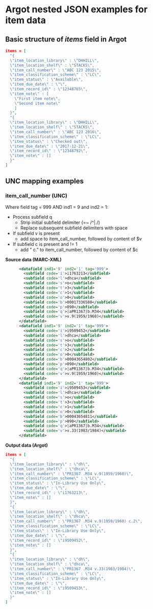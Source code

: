 # Argot nested JSON examples for item data

## Basic structure of *items* field in Argot
``` JSON
items = [
  "{
  \"item_location_library\" : \"DHHILL\",
  \"item_location_shelf\" : \"STACKS\",
  \"item_call_number\" : \"ABC 123 2015\",
  \"item_classification_scheme\" : \"LC\",
  \"item_status\" : \"Available\",
  \"item_due_date\" : \"\",
  \"item_record_id\" : \"12348765\",
  \"item_note\" : [
    \"First item note\",
	\"Second item note\"
	]
  }",
  "{
  \"item_location_library\" : \"DHHILL\",
  \"item_location_shelf\" : \"STACKS\",
  \"item_call_number\" : \"ABC 123 2016\",
  \"item_classification_scheme\" : \"LC\",
  \"item_status\" : \"Checked out\",
  \"item_due_date\" : \"2017-12-21\",
  \"item_record_id\" : \"12348792\",
  \"item_note\" : []
  }"
]
```

## UNC mapping examples
### item_call_number (UNC)

Where field tag = 999 AND ind1 = 9 and ind2 = 1:
- Process subfield q
  - Strip initial subfield delimiter (=~ /^\|./)
  - Replace subsequent subfield delimiters with space
- If subfield v is present
  - add space to item_call_number, followed by content of $v
- If subfield c is present and != 1
  - add " c." to item_call_number, followed by content of $c


**Source data (MARC-XML)**
``` XML
      <datafield ind1='9' ind2='1' tag='999'>
        <subfield code='i'>i1763213</subfield>
        <subfield code='l'>dhca</subfield>
        <subfield code='s'>o</subfield>
        <subfield code='t'>3</subfield>
        <subfield code='c'>1</subfield>
        <subfield code='o'>0</subfield>
        <subfield code='b'>00017336580</subfield>
        <subfield code='p'>090</subfield>
        <subfield code='q'>|aPR1367|b.M34</subfield>
        <subfield code='v'>v.9(1959/1960)</subfield>
      </datafield>
      <datafield ind1='9' ind2='1' tag='999'>
        <subfield code='i'>i9509452</subfield>
        <subfield code='l'>dhca</subfield>
        <subfield code='s'>o</subfield>
        <subfield code='t'>3</subfield>
        <subfield code='c'>2</subfield>
        <subfield code='o'>0</subfield>
        <subfield code='b'>00043654802</subfield>
        <subfield code='p'>090</subfield>
        <subfield code='q'>|aPR1367|b.M34</subfield>
        <subfield code='v'>v.9(1959/1960)</subfield>
      </datafield>
      <datafield ind1='9' ind2='1' tag='999'>
        <subfield code='i'>i9509453</subfield>
        <subfield code='l'>dhca</subfield>
        <subfield code='s'>o</subfield>
        <subfield code='t'>3</subfield>
        <subfield code='c'>1</subfield>
        <subfield code='o'>0</subfield>
        <subfield code='b'>00043654811</subfield>
        <subfield code='p'>090</subfield>
        <subfield code='q'>|aPR1367|b.M34</subfield>
        <subfield code='v'>v.33(1983/1984)</subfield>
      </datafield>
```

**Output data (Argot)**
``` JSON
items = [
  "{
  \"item_location_library\" : \"dh\",
  \"item_location_shelf\" : \"dhca\",
  \"item_call_number\" : \"PR1367 .M34 v.9(1959/1960)\",
  \"item_classification_scheme\" : \"LC\",
  \"item_status\" : \"In-Library Use Only\",
  \"item_due_date\" : \"\",
  \"item_record_id\" : \"i1763213\",
  \"item_note\" : []
  }",
  "{
  \"item_location_library\" : \"dh\",
  \"item_location_shelf\" : \"dhca\",
  \"item_call_number\" : \"PR1367 .M34 v.9(1959/1960) c.2\",
  \"item_classification_scheme\" : \"LC\",
  \"item_status\" : \"In-Library Use Only\",
  \"item_due_date\" : \"\",
  \"item_record_id\" : \"i9509452\",
  \"item_note\" : []
  }",
  "{
  \"item_location_library\" : \"dh\",
  \"item_location_shelf\" : \"dhca\",
  \"item_call_number\" : \"PR1367 .M34 v.33(1983/1984)\",
  \"item_classification_scheme\" : \"LC\",
  \"item_status\" : \"In-Library Use Only\",
  \"item_due_date\" : \"\",
  \"item_record_id\" : \"i9509453\",
  \"item_note\" : []
  }"
]
```

